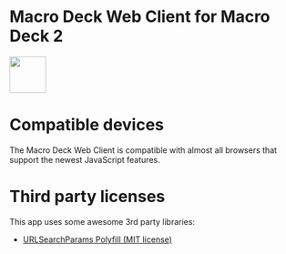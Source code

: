 # Macro Deck Web Client for Macro Deck 2


<img height="64px" src="https://macrodeck.org/images/works_with_macrodeck2.png" />

# Compatible devices
The Macro Deck Web Client is compatible with almost all browsers that support the newest JavaScript features.


# Third party licenses
This app uses some awesome 3rd party libraries:
- [URLSearchParams Polyfill (MIT license)](https://github.com/jerrybendy/url-search-params-polyfill)
